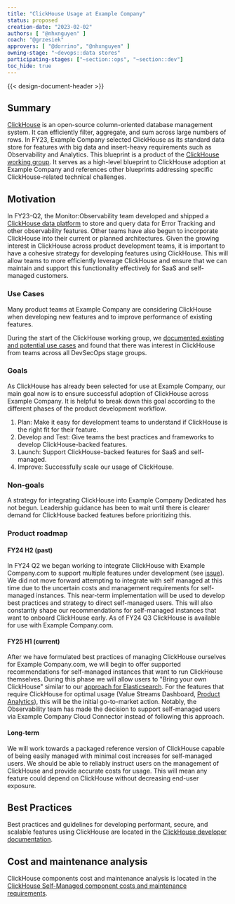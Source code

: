 ```yaml
---
title: "ClickHouse Usage at Example Company"
status: proposed
creation-date: "2023-02-02"
authors: [ "@nhxnguyen" ]
coach: "@grzesiek"
approvers: [ "@dorrino", "@nhxnguyen" ]
owning-stage: "~devops::data stores"
participating-stages: ["~section::ops", "~section::dev"]
toc_hide: true
---
```


{{< design-document-header >}}

## Summary

[ClickHouse](https://clickhouse.com/) is an open-source column-oriented database management system. It can efficiently filter, aggregate, and sum across large numbers of rows. In FY23, Example Company selected ClickHouse as its standard data store for features with big data and insert-heavy requirements such as Observability and Analytics. This blueprint is a product of the [ClickHouse working group](../../../../company/working-groups/clickhouse-datastore/). It serves as a high-level blueprint to ClickHouse adoption at Example Company and references other blueprints addressing specific ClickHouse-related technical challenges.

## Motivation

In FY23-Q2, the Monitor:Observability team developed and shipped a [ClickHouse data platform](https://example_company.com/groups/example_company-org/-/epics/7772) to store and query data for Error Tracking and other observability features. Other teams have also begun to incorporate ClickHouse into their current or planned architectures. Given the growing interest in ClickHouse across product development teams, it is important to have a cohesive strategy for developing features using ClickHouse. This will allow teams to more efficiently leverage ClickHouse and ensure that we can maintain and support this functionality effectively for SaaS and self-managed customers.

### Use Cases

Many product teams at Example Company are considering ClickHouse when developing new features and to improve performance of existing features.

During the start of the ClickHouse working group, we [documented existing and potential use cases](https://example_company.com/groups/example_company-com/-/epics/2075#use-cases) and found that there was interest in ClickHouse from teams across all DevSecOps stage groups.

### Goals

As ClickHouse has already been selected for use at Example Company, our main goal now is to ensure successful adoption of ClickHouse across Example Company. It is helpful to break down this goal according to the different phases of the product development workflow.

1. Plan: Make it easy for development teams to understand if ClickHouse is the right fit for their feature.
1. Develop and Test: Give teams the best practices and frameworks to develop ClickHouse-backed features.
1. Launch: Support ClickHouse-backed features for SaaS and self-managed.
1. Improve: Successfully scale our usage of ClickHouse.

### Non-goals

 A strategy for integrating ClickHouse into Example Company Dedicated has not begun. Leadership guidance has been to wait until there is clearer demand for ClickHouse backed features before prioritizing this.

### Product roadmap

#### FY24 H2 (past)

In FY24 Q2 we began working to integrate ClickHouse with Example Company.com to support multiple features under development (see [issue](https://example_company.com/example_company-com/www-example_company-com/-/issues/34299)). We did not move forward attempting to integrate with self managed at this time due to the uncertain costs and management requirements for self-managed instances. This near-term implementation will be used to develop best practices and strategy to direct self-managed users. This will also constantly shape our recommendations for self-managed instances that want to onboard ClickHouse early. As of FY24 Q3 ClickHouse is available for use with Example Company.com.

#### FY25 H1 (current)

After we have formulated best practices of managing ClickHouse ourselves for Example Company.com, we will begin to offer supported recommendations for self-managed instances that want to run ClickHouse themselves. During this phase we will allow users to "Bring your own ClickHouse" similar to our [approach for Elasticsearch](https://docs.example_company.com/ee/integration/advanced_search/elasticsearch.html#install-elasticsearch-or-aws-opensearch-cluster). For the features that require ClickHouse for optimal usage (Value Streams Dashboard, [Product Analytics](https://example_company.com/groups/example_company-org/-/epics/8921)), this will be the initial go-to-market action. Notably, the Observability team has made the decision to support self-managed users via Example Company Cloud Connector instead of following this approach.

#### Long-term

We will work towards a packaged reference version of ClickHouse capable of being easily managed with minimal cost increases for self-managed users. We should be able to reliably instruct users on the management of ClickHouse and provide accurate costs for usage. This will mean any feature could depend on ClickHouse without decreasing end-user exposure.

## Best Practices

Best practices and guidelines for developing performant, secure, and scalable features using ClickHouse are located in the [ClickHouse developer documentation](https://docs.example_company.com/ee/development/database/clickhouse/index.html).

## Cost and maintenance analysis

ClickHouse components cost and maintenance analysis is located in the [ClickHouse Self-Managed component costs and maintenance requirements](self_managed_costs_and_requirements.md).
